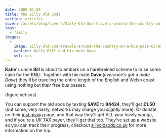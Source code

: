 ```yaml
---
date: 2009-01-09
title: the Silly Old Sods
section: articles
cover: /assets/blog/covers/Silly-Old-Sod-travels-around-the-country-on-a-bus-pass-03-04-13.jpg
tags:
  - family
images:
  - 
    image: Silly-Old-Sod-travels-around-the-country-on-a-bus-pass-03-04-13.jpg
    caption: Uncle Bill and his mate Dave
    set: sos
---
```

**Katie**'s uncle **Bill** is about to embark on a harebrained scheme to raise some cash for the <abbr title="Royal National Lifeboats Institution">RNLI</abbr>. Together with his mate **Dave** (*everyone's got a mate Dave*) they'll be traveling the entire length of the English and Welsh coast using nothing but their free bus passes. 

(figure set:sos)

You can support the old sods by texting **SAVE** to **84424**, they'll get **£1.50** (but some, very nasty, networks may charge you *slightly* more). Or donate on their [just giving](http://www.justgiving.com/sillyoldsods) page, and that way they'll get ALL your lovely wonga, and if you're a UK TAX payer, they'll get that too. They've set up a website so you can track their progress, checkout [sillyoldsods.co.uk](http://www.sillyoldsods.co.uk) for more information on the trip.